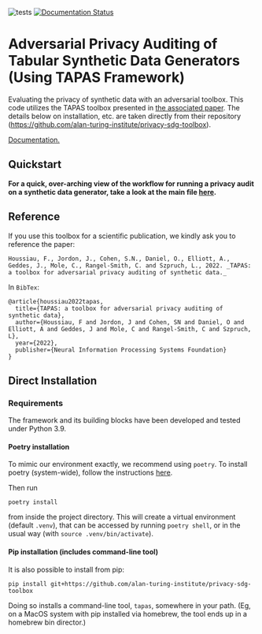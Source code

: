 ![tests](https://github.com/alan-turing-institute/privacy-sdg-toolbox/actions/workflows/ci.yml/badge.svg) [![Documentation Status](https://readthedocs.org/projects/privacy-sdg-toolbox/badge/?version=latest)](https://privacy-sdg-toolbox.readthedocs.io/en/latest/?badge=latest)

# Adversarial Privacy Auditing of Tabular Synthetic Data Generators (Using TAPAS Framework)

Evaluating the privacy of synthetic data with an adversarial toolbox. This code utilizes the TAPAS toolbox presented in [the associated paper](https://arxiv.org/abs/2211.06550). The details below on installation, etc. are taken directly from their repository (https://github.com/alan-turing-institute/privacy-sdg-toolbox).

[Documentation.](https://privacy-sdg-toolbox.readthedocs.io/en/latest/index.html#)


## Quickstart

**For a quick, over-arching view of the workflow for running a privacy audit on a synthetic data generator, take a look at the main file [here](https://github.com/nicklauskim/Tabular-Synthetic-Data-Privacy-Auditing/blob/main/src/groundhog_audit.py).**

## Reference

If you use this toolbox for a scientific publication, we kindly ask you to reference the paper:

	Houssiau, F., Jordon, J., Cohen, S.N., Daniel, O., Elliott, A., Geddes, J., Mole, C., Rangel-Smith, C. and Szpruch, L., 2022. _TAPAS: a toolbox for adversarial privacy auditing of synthetic data._

In `BibTex`:

```
@article{houssiau2022tapas,
  title={TAPAS: a toolbox for adversarial privacy auditing of synthetic data},
  author={Houssiau, F and Jordon, J and Cohen, SN and Daniel, O and Elliott, A and Geddes, J and Mole, C and Rangel-Smith, C and Szpruch, L},
  year={2022},
  publisher={Neural Information Processing Systems Foundation}
}
```


## Direct Installation

### Requirements
The framework and its building blocks have been developed and tested under Python 3.9.


#### Poetry installation
To mimic our environment exactly, we recommend using `poetry`. To install poetry (system-wide), follow the instructions [here](https://python-poetry.org/docs/).

Then run
```
poetry install
```
from inside the project directory. This will create a virtual environment (default `.venv`), that can be accessed by running `poetry shell`, or in the usual way (with `source .venv/bin/activate`).

#### Pip installation (includes command-line tool)

It is also possible to install from pip:
```
pip install git+https://github.com/alan-turing-institute/privacy-sdg-toolbox
```

Doing so installs a command-line tool, `tapas`, somewhere in your path. (Eg, on
a MacOS system with pip installed via homebrew, the tool ends up in a homebrew
bin director.) 
